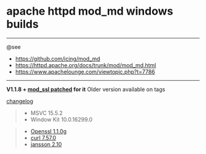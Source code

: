# apache httpd mod_md windows builds #

----
@see  
- https://github.com/icing/mod_md
- https://httpd.apache.org/docs/trunk/mod/mod_md.html  
- https://www.apachelounge.com/viewtopic.php?t=7786  

----
**V1.1.8 + [mod_ssl patched](https://github.com/icing/mod_md/blob/master/patches/mod_ssl_md-2.4.x-v5.diff) for it**
Older version available on tags

[changelog](https://raw.githubusercontent.com/icing/mod_md/master/ChangeLog)

> - MSVC 15.5.2  
> - Window Kit 10.0.16299.0    
    
> - [Openssl 1.1.0g ](https://github.com/openssl/openssl/tree/OpenSSL_1_1_0g)  
> - [curl 7.57.0](https://github.com/curl/curl/tree/curl-7_57_0)  
> - [jansson 2.10 ](https://github.com/akheron/jansson/tree/v2.10)